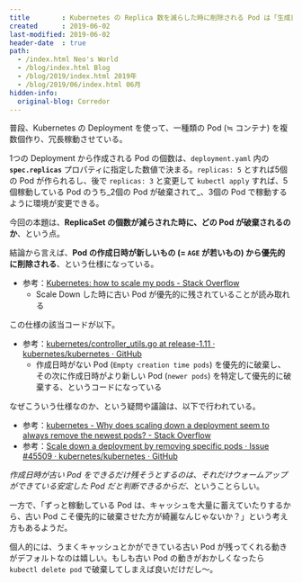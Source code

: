 ```yaml
---
title        : Kubernetes の Replica 数を減らした時に削除される Pod は「生成日時がより新しい Pod」
created      : 2019-06-02
last-modified: 2019-06-02
header-date  : true
path:
  - /index.html Neo's World
  - /blog/index.html Blog
  - /blog/2019/index.html 2019年
  - /blog/2019/06/index.html 06月
hidden-info:
  original-blog: Corredor
---
```


普段、Kubernetes の Deployment を使って、一種類の Pod (≒ コンテナ) を複数個作り、冗長稼動させている。

1つの Deployment から作成される Pod の個数は、`deployment.yaml` 内の __`spec.replicas`__ プロパティに指定した数値で決まる。`replicas: 5` とすれば5個の Pod が作られるし、後で `replicas: 3` と変更して `kubectl apply` すれば、5個稼動している Pod のうち_2個の Pod が破棄されて_、3個の Pod で稼動するように環境が変更できる。

今回の本題は、__ReplicaSet の個数が減らされた時に、どの Pod が破棄されるのか__、という点。

結論から言えば、__Pod の作成日時が新しいもの (= `AGE` が若いもの) から優先的に削除される__、という仕様になっている。

- 参考：[Kubernetes: how to scale my pods - Stack Overflow](https://stackoverflow.com/questions/38344896/kubernetes-how-to-scale-my-pods/55720648#55720648)
  - Scale Down した時に古い Pod が優先的に残されていることが読み取れる

この仕様の該当コードが以下。

- 参考：[kubernetes/controller_utils.go at release-1.11 · kubernetes/kubernetes · GitHub](https://github.com/kubernetes/kubernetes/blob/release-1.11/pkg/controller/controller_utils.go#L764-L767)
  - 作成日時がない Pod (`Empty creation time pods`) を優先的に破棄し、その次に作成日時がより新しい Pod (`newer pods`) を特定して優先的に破棄する、というコードになっている

なぜこういう仕様なのか、という疑問や議論は、以下で行われている。

- 参考：[kubernetes - Why does scaling down a deployment seem to always remove the newest pods? - Stack Overflow](https://stackoverflow.com/questions/51467314/why-does-scaling-down-a-deployment-seem-to-always-remove-the-newest-pods)
- 参考：[Scale down a deployment by removing specific pods · Issue #45509 · kubernetes/kubernetes · GitHub](https://github.com/kubernetes/kubernetes/issues/45509)

_作成日時が古い Pod をできるだけ残そうとするのは、それだけウォームアップができている安定した Pod だと判断できるからだ_、ということらしい。

一方で、「ずっと稼動している Pod は、キャッシュを大量に蓄えていたりするから、古い Pod こそ優先的に破棄させた方が綺麗なんじゃないか？」という考え方もあるようだ。

個人的には、うまくキャッシュとかができている古い Pod が残ってくれる動きがデフォルトなのは嬉しい。もしも古い Pod の動きがおかしくなったら `kubectl delete pod` で破棄してしまえば良いだけだし〜。
